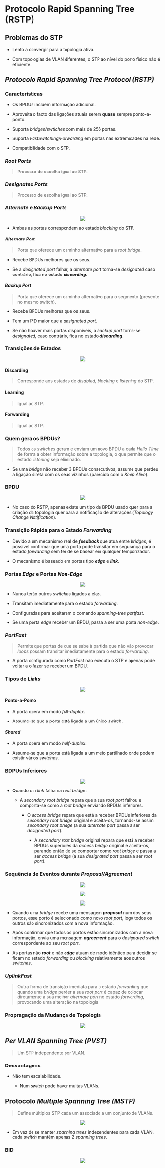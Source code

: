 # __Protocolo Rapid Spanning Tree (RSTP)__

## __Problemas do STP__

* Lento a convergir para a topologia ativa.

* Com topologias de VLAN diferentes, o STP ao nível do porto físico não é eficiente.

## ___Protocolo Rapid Spanning Tree Protocol (RSTP)___

### __Características__

* Os BPDUs incluem informação adicional.

* Aproveita o facto das ligações atuais serem __quase__ sempre ponto-a-ponto.

* Suporta _bridges/swtiches_ com mais de 256 portas.

* Suporta _FastSwitching/Forwarding_ em portas nas extremidades na rede.

* Compatibilidade com o STP.

### ___Root Ports___

> Processo de escolha igual ao STP.

### ___Designated Ports___

> Processo de escolha igual ao STP.

### ___Alternate_ e _Backup Ports___

<div align=center>

![](imgs/44.png)

</div>

* Ambas as portas correspondem ao estado _blocking_ do STP.

#### ___Alternate Port___

> Porta que oferece um caminho alternativo para a _root bridge_.

* Recebe BPDUs melhores que os seus.

* Se a _designated port_ falhar, a _alternate port_ torna-se _designated_ caso contrário, fica no estado ___discarding___.

#### ___Backup Port___

> Porta que oferece um caminho alternativo para o segmento (presente no mesmo switch).

* Recebe BPDUs melhores que os seus.

* Tem um PID maior que a _designated port_.

* Se não houver mais portas disponíveis, a _backup port_ torna-se _designated_, caso contrário, fica no estado ___discarding___.

### __Transições de Estados__

<div align=center>

![](imgs/45.png)

</div>

#### __Discarding__

> Corresponde aos estados de _disabled_, _blocking_ e _listening_ do STP.

#### __Learning__

> Igual ao STP.

#### __Forwarding__

> Igual ao STP.

### __Quem gera os BPDUs?__

> Todos os _switches_ geram e enviam um novo BPDU a cada _Hello Time_ de forma a obter informação sobre a topologia, o que permite que o estado _listening_ seja eliminado.

* Se uma _bridge_ não receber 3 BPDUs consecutivos, assume que perdeu a ligação direta com os seus vizinhos (parecido com o _Keep Alive_).

### __BPDU__

<div align=center>

![](imgs/46.png)

</div>

* No caso do RSTP, apenas existe um tipo de BPDU usado quer para a criação da topologia quer para a notificação de alterações (_Topology Change Notification_).

### __Transição Rápida para o Estado _Forwarding___

* Devido a um mecanismo real de ___feedback___ que atua entre _bridges_, é possível confirmar que uma porta pode transitar em segurança para o estado _forwarding_ sem ter de se basear em qualquer temporizador.

* O mecanismo é baseado em portas tipo ___edge___ e ___link___.

### __Portas _Edge_ e Portas _Non-Edge___

<div align=center>

![](imgs/47.png)

</div>

* Nunca terão outros _switches_ ligados a elas.

* Transitam imediatamente para o estado _forwarding_.

* Configuradas para aceitarem o comando _spanning-tree portfast_.

* Se uma porta _edge_ receber um BPDU, passa a ser uma porta _non-edge_.

### ___PortFast___

> Permite que portas de que se sabe à partida que não vão provocar _loops_ possam transitar imediatamente para o estado _forwarding_.

* A porta configurada como _PortFast_ não executa o STP e apenas pode voltar a o fazer se receber um BPDU.

### __Tipos de _Links___

<div align=center>

![](imgs/48.png)

</div>

#### __Ponto-a-Ponto__

* A porta opera em modo _full-duplex_.

* Assume-se que a porta está ligada a um único _switch_.

#### ___Shared___

* A porta opera em modo _half-duplex_.

* Assume-se que a porta está ligada a um meio partilhado onde podem existir vários _switches_.


### __BDPUs Inferiores__

<div align=center>

![](imgs/49.png)

</div>

* Quando um _link_ falha na _root bridge_:

    * A _secondary root bridge_ repara que a sua _root port_ falhou e comporta-se como a _root bridge_ enviando BPDUs inferiores.

        * O _access bridge_ repara que está a receber BPDUs inferiores da _secondary root bridge_ original e aceita-os, tornando-se assim _secondary root bridge_ (a sua _alternate port_ passa a ser _designated port_).

            * A _secondary root bridge_ original repara que está a receber BPDUs superiores da _access bridge_ original e aceita-os, parando então de se comportar como _root bridge_ e passa a ser _access bridge_ (a sua _designated port_ passa a ser _root port_).

### __Sequência de Eventos durante _Proposal/Agreement___

<div align=center>

![](imgs/50.png)

</div>

<div align=center>

![](imgs/51.png)

</div>

<div align=center>

![](imgs/52.png)

</div>

* Quando uma _bridge_ recebe uma mensagem ___proposal___ num dos seus portos, esse porto é selecionado como novo _root port_, logo todos os outros são sincronizados com a nova informação.

* Após confirmar que todos os portos estão sincronizados com a nova informação, envia uma mensagem ___agreement___ para o _designated switch_ correspondente ao seu _root port_.

* As portas não ___root___ e não ___edge___ atuam de modo idêntico para decidir se ficam no estado _forwarding_ ou _blocking_ relativamente aos outros _switches_.

### ___UplinkFast___

> Outra forma de transição imediata para o estado _forwarding_ que quando uma _bridge_ perder a sua _root port_ é capaz de colocar diretamente a sua melhor _alternate port_ no estado _forwarding_, provocando uma alteração na topologia.

### __Propragação da Mudança de Topologia__

<div align=center>

![](imgs/53.png)

</div>

## ___Per VLAN Spanning Tree (PVST)___

> Um STP independente por VLAN.

### __Desvantagens__

* Não tem escalabilidade.

    * Num _switch_ pode haver muitas VLANs.

## __Protocolo _Multiple Spanning Tree (MSTP)___

> Define múltiplos STP cada um associado a um conjunto de VLANs.

<div align=center>

![](imgs/55.png)

</div>

* Em vez de se manter _spanning trees_ independentes para cada VLAN, cada _switch_ mantém apenas 2 _spanning trees_.

### __BID__

<div align=center>

![](imgs/54.png)

</div>
